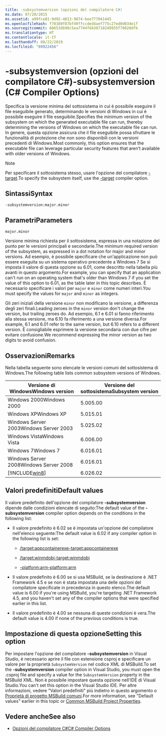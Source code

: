 ```yaml
---
title: -subsystemversion (opzioni del compilatore C#)
ms.date: 07/20/2015
ms.assetid: a99fce81-9d92-4813-9874-bee777041445
ms.openlocfilehash: f70389f87bf49ffccded4aef775c27ed0d034e1f
ms.sourcegitcommit: 68653db98c5ea7744fd438710248935f70020dfb
ms.translationtype: HT
ms.contentlocale: it-IT
ms.lasthandoff: 08/22/2019
ms.locfileid: "69922456"
---
```

# <a name="-subsystemversion-c-compiler-options"></a><span data-ttu-id="bf5e2-102">-subsystemversion (opzioni del compilatore C#)</span><span class="sxs-lookup"><span data-stu-id="bf5e2-102">-subsystemversion (C# Compiler Options)</span></span>

<span data-ttu-id="bf5e2-103">Specifica la versione minima del sottosistema in cui è possibile eseguire il file eseguibile generato, determinando le versioni di Windows in cui è possibile eseguire il file eseguibile.</span><span class="sxs-lookup"><span data-stu-id="bf5e2-103">Specifies the minimum version of the subsystem on which the generated executable file can run, thereby determining the versions of Windows on which the executable file can run.</span></span> <span data-ttu-id="bf5e2-104">In genere, questa opzione assicura che il file eseguibile possa sfruttare le funzionalità di protezione che non sono disponibili con le versioni precedenti di Windows.</span><span class="sxs-lookup"><span data-stu-id="bf5e2-104">Most commonly, this option ensures that the executable file can leverage particular security features that aren’t available with older versions of Windows.</span></span>

> [!NOTE]
> <span data-ttu-id="bf5e2-105">Per specificare il sottosistema stesso, usare l'opzione del compilatore [-target](./target-compiler-option.md).</span><span class="sxs-lookup"><span data-stu-id="bf5e2-105">To specify the subsystem itself, use the [-target](./target-compiler-option.md) compiler option.</span></span>

## <a name="syntax"></a><span data-ttu-id="bf5e2-106">Sintassi</span><span class="sxs-lookup"><span data-stu-id="bf5e2-106">Syntax</span></span>

```console
-subsystemversion:major.minor
```

## <a name="parameters"></a><span data-ttu-id="bf5e2-107">Parametri</span><span class="sxs-lookup"><span data-stu-id="bf5e2-107">Parameters</span></span>

`major.minor`

<span data-ttu-id="bf5e2-108">Versione minima richiesta per il sottosistema, espressa in una notazione del punto per le versioni principali e secondarie.</span><span class="sxs-lookup"><span data-stu-id="bf5e2-108">The minimum required version of the subsystem, as expressed in a dot notation for major and minor versions.</span></span> <span data-ttu-id="bf5e2-109">Ad esempio, è possibile specificare che un'applicazione non può essere eseguita su un sistema operativo precedente a Windows 7 Se si imposta il valore di questa opzione su 6.01, come descritto nella tabella più avanti in questo argomento.</span><span class="sxs-lookup"><span data-stu-id="bf5e2-109">For example, you can specify that an application can't run on an operating system that's older than Windows 7 if you set the value of this option to 6.01, as the table later in this topic describes.</span></span> <span data-ttu-id="bf5e2-110">È necessario specificare i valori per `major` e `minor` come numeri interi.</span><span class="sxs-lookup"><span data-stu-id="bf5e2-110">You must specify the values for `major` and `minor` as integers.</span></span>

<span data-ttu-id="bf5e2-111">Gli zeri iniziali della versione `minor` non modificano la versione, a differenza degli zeri finali.</span><span class="sxs-lookup"><span data-stu-id="bf5e2-111">Leading zeroes in the `minor` version don't change the version, but trailing zeroes do.</span></span> <span data-ttu-id="bf5e2-112">Ad esempio, 6.1 e 6.01 si fanno riferimento alla stessa versione, ma 6.10 fa riferimento a una versione diversa.</span><span class="sxs-lookup"><span data-stu-id="bf5e2-112">For example, 6.1 and 6.01 refer to the same version, but 6.10 refers to a different version.</span></span> <span data-ttu-id="bf5e2-113">È consigliabile esprimere la versione secondaria con due cifre per evitare confusione.</span><span class="sxs-lookup"><span data-stu-id="bf5e2-113">We recommend expressing the minor version as two digits to avoid confusion.</span></span>

## <a name="remarks"></a><span data-ttu-id="bf5e2-114">Osservazioni</span><span class="sxs-lookup"><span data-stu-id="bf5e2-114">Remarks</span></span>

<span data-ttu-id="bf5e2-115">Nella tabella seguente sono elencate le versioni comuni del sottosistema di Windows.</span><span class="sxs-lookup"><span data-stu-id="bf5e2-115">The following table lists common subsystem versions of Windows.</span></span>

|<span data-ttu-id="bf5e2-116">Versione di Windows</span><span class="sxs-lookup"><span data-stu-id="bf5e2-116">Windows version</span></span>|<span data-ttu-id="bf5e2-117">Versione del sottosistema</span><span class="sxs-lookup"><span data-stu-id="bf5e2-117">Subsystem version</span></span>|
|---------------------|-----------------------|
|<span data-ttu-id="bf5e2-118">Windows 2000</span><span class="sxs-lookup"><span data-stu-id="bf5e2-118">Windows 2000</span></span>|<span data-ttu-id="bf5e2-119">5.00</span><span class="sxs-lookup"><span data-stu-id="bf5e2-119">5.00</span></span>|
|<span data-ttu-id="bf5e2-120">Windows XP</span><span class="sxs-lookup"><span data-stu-id="bf5e2-120">Windows XP</span></span>|<span data-ttu-id="bf5e2-121">5.01</span><span class="sxs-lookup"><span data-stu-id="bf5e2-121">5.01</span></span>|
|<span data-ttu-id="bf5e2-122">Windows Server 2003</span><span class="sxs-lookup"><span data-stu-id="bf5e2-122">Windows Server 2003</span></span>|<span data-ttu-id="bf5e2-123">5.02</span><span class="sxs-lookup"><span data-stu-id="bf5e2-123">5.02</span></span>|
|<span data-ttu-id="bf5e2-124">Windows Vista</span><span class="sxs-lookup"><span data-stu-id="bf5e2-124">Windows Vista</span></span>|<span data-ttu-id="bf5e2-125">6.00</span><span class="sxs-lookup"><span data-stu-id="bf5e2-125">6.00</span></span>|
|<span data-ttu-id="bf5e2-126">Windows 7</span><span class="sxs-lookup"><span data-stu-id="bf5e2-126">Windows 7</span></span>|<span data-ttu-id="bf5e2-127">6.01</span><span class="sxs-lookup"><span data-stu-id="bf5e2-127">6.01</span></span>|
|<span data-ttu-id="bf5e2-128">Windows Server 2008</span><span class="sxs-lookup"><span data-stu-id="bf5e2-128">Windows Server 2008</span></span>|<span data-ttu-id="bf5e2-129">6.01</span><span class="sxs-lookup"><span data-stu-id="bf5e2-129">6.01</span></span>|
|[!INCLUDE[win8](~/includes/win8-md.md)]|<span data-ttu-id="bf5e2-130">6.02</span><span class="sxs-lookup"><span data-stu-id="bf5e2-130">6.02</span></span>|

## <a name="default-values"></a><span data-ttu-id="bf5e2-131">Valori predefiniti</span><span class="sxs-lookup"><span data-stu-id="bf5e2-131">Default values</span></span>

<span data-ttu-id="bf5e2-132">Il valore predefinito dell'opzione del compilatore **-subsystemversion** dipende dalle condizioni elencate di seguito:</span><span class="sxs-lookup"><span data-stu-id="bf5e2-132">The default value of the **-subsystemversion** compiler option depends on the conditions in the following list:</span></span>

- <span data-ttu-id="bf5e2-133">Il valore predefinito è 6.02 se è impostata un'opzione del compilatore nell'elenco seguente:</span><span class="sxs-lookup"><span data-stu-id="bf5e2-133">The default value is 6.02 if any compiler option in the following list is set:</span></span>

  - [<span data-ttu-id="bf5e2-134">/target:appcontainerexe</span><span class="sxs-lookup"><span data-stu-id="bf5e2-134">-target:appcontainerexe</span></span>](./target-appcontainerexe-compiler-option.md)

  - [<span data-ttu-id="bf5e2-135">/target:winmdobj</span><span class="sxs-lookup"><span data-stu-id="bf5e2-135">-target:winmdobj</span></span>](./target-winmdobj-compiler-option.md)

  - [<span data-ttu-id="bf5e2-136">-platform:arm</span><span class="sxs-lookup"><span data-stu-id="bf5e2-136">-platform:arm</span></span>](./platform-compiler-option.md)

- <span data-ttu-id="bf5e2-137">Il valore predefinito è 6.00 se si usa MSBuild, se la destinazione è .NET Framework 4.5 e se non è stata impostata una delle opzioni del compilatore specificate in precedenza in questo elenco.</span><span class="sxs-lookup"><span data-stu-id="bf5e2-137">The default value is 6.00 if you're using MSBuild, you're targeting .NET Framework 4.5, and you haven't set any of the compiler options that were specified earlier in this list.</span></span>

- <span data-ttu-id="bf5e2-138">Il valore predefinito è 4.00 se nessuna di queste condizioni è vera.</span><span class="sxs-lookup"><span data-stu-id="bf5e2-138">The default value is 4.00 if none of the previous conditions is true.</span></span>

## <a name="setting-this-option"></a><span data-ttu-id="bf5e2-139">Impostazione di questa opzione</span><span class="sxs-lookup"><span data-stu-id="bf5e2-139">Setting this option</span></span>

<span data-ttu-id="bf5e2-140">Per impostare l'opzione del compilatore **-subsystemversion** in Visual Studio, è necessario aprire il file con estensione csproj e specificare un valore per la proprietà `SubsystemVersion` nel codice XML di MSBuild.</span><span class="sxs-lookup"><span data-stu-id="bf5e2-140">To set the **-subsystemversion** compiler option in Visual Studio, you must open the .csproj file and specify a value for the `SubsystemVersion` property in the MSBuild XML.</span></span> <span data-ttu-id="bf5e2-141">Non è possibile impostare questa opzione nell'IDE di Visual Studio.</span><span class="sxs-lookup"><span data-stu-id="bf5e2-141">You can't set this option in the Visual Studio IDE.</span></span> <span data-ttu-id="bf5e2-142">Per altre informazioni, vedere "Valori predefiniti" più indietro in questo argomento o [Proprietà di progetto MSBuild comuni](/visualstudio/msbuild/common-msbuild-project-properties).</span><span class="sxs-lookup"><span data-stu-id="bf5e2-142">For more information, see "Default values" earlier in this topic or [Common MSBuild Project Properties](/visualstudio/msbuild/common-msbuild-project-properties).</span></span>

## <a name="see-also"></a><span data-ttu-id="bf5e2-143">Vedere anche</span><span class="sxs-lookup"><span data-stu-id="bf5e2-143">See also</span></span>

- [<span data-ttu-id="bf5e2-144">Opzioni del compilatore C#</span><span class="sxs-lookup"><span data-stu-id="bf5e2-144">C# Compiler Options</span></span>](./index.md)
